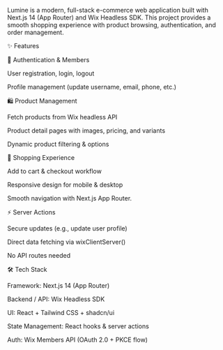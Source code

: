 Lumine is a modern, full-stack e-commerce web application built with Next.js 14 (App Router) and Wix Headless SDK.
This project provides a smooth shopping experience with product browsing, authentication, and order management.

✨ Features

🔐 Authentication & Members

User registration, login, logout

Profile management (update username, email, phone, etc.)

🛍️ Product Management

Fetch products from Wix headless API

Product detail pages with images, pricing, and variants

Dynamic product filtering & options

🛒 Shopping Experience

Add to cart & checkout workflow

Responsive design for mobile & desktop

Smooth navigation with Next.js App Router.

⚡ Server Actions

Secure updates (e.g., update user profile)

Direct data fetching via wixClientServer()

No API routes needed

🛠️ Tech Stack

Framework: Next.js 14 (App Router)

Backend / API: Wix Headless SDK

UI: React + Tailwind CSS + shadcn/ui

State Management: React hooks & server actions

Auth: Wix Members API (OAuth 2.0 + PKCE flow)